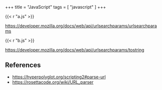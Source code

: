 +++
title = "JavaScript"
tags = [ "javascript" ]
+++

{{< r "a.js" >}}

<https://developer.mozilla.org/docs/web/api/urlsearchparams/urlsearchparams>

{{< r "b.js" >}}

<https://developer.mozilla.org/docs/web/api/urlsearchparams/tostring>

## References

- <https://hyperpolyglot.org/scripting2#parse-url>
- <https://rosettacode.org/wiki/URL_parser>
